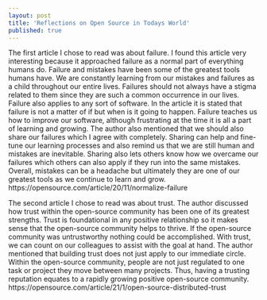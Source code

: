 ```yaml
---
layout: post
title: 'Reflections on Open Source in Todays World'
published: true
---
```


<p>The first article I chose to read was about failure. I found this article very interesting because it approached failure as a normal part of everything humans do. Failure and mistakes have been some of the greatest tools humans have. We are constantly learning from our mistakes and failures as a child throughout our entire lives. Failures should not always have a stigma related to them since they are such a common occurrence in our lives. 
Failure also applies to any sort of software. In the article it is stated that failure is not a matter of if but when is it going to happen. Failure teaches us how to improve our software, although frustrating at the time it is all a part of learning and growing. The author also mentioned that we should also share our failures which I agree with completely. Sharing can help and fine-tune our learning processes and also remind us that we are still human and mistakes are inevitable. Sharing also lets others know how we overcame our failures which others can also apply if they run into the same mistakes. 
Overall, mistakes can be a headache but ultimately they are one of our greatest tools as we continue to learn and grow. 
https://opensource.com/article/20/11/normalize-failure<p/>

<p>The second article I chose to read was about trust. The author discussed how trust within the open-source community has been one of its greatest strengths. Trust is foundational in any positive relationship so it makes sense that the open-source community helps to thrive. If the open-source community was untrustworthy nothing could be accomplished. With trust, we can count on our colleagues to assist with the goal at hand. The author mentioned that building trust does not just apply to our immediate circle. Within the open-source community, people are not just regulated to one task or project they move between many projects. Thus, having a trusting reputation equates to a rapidly growing positive open-source community. 
https://opensource.com/article/21/1/open-source-distributed-trust<p/>
